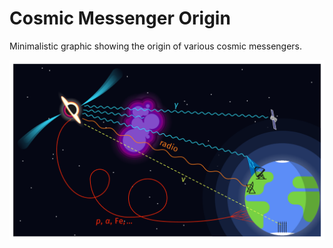 # Cosmic Messenger Origin

Minimalistic graphic showing the origin of various cosmic messengers.

![Cosmic messengers on their way to Earth.](./cm_overview.png "Cosmic Messengers")
